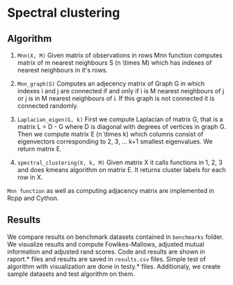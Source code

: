 # Spectral clustering

## Algorithm

1. `Mnn(X, M)` Given matrix of observations in rows Mnn function computes matrix of m nearest neighbours S (n \times M) which has indexes of nearest neighbours in it's rows.

2. `Mnn_graph(S)` Computes an adjecency matrix of Graph G in which indexes i and j are connected if and only if i is M nearest neighbours of j or j is in M nearest neighbours of i. If this graph is not connected it is connected randomly.

3. `Laplacian_eigen(G, k)` First we compute Laplacian of matrix G, that is a matrix L = D - G where D is diagonal with degrees of vertices in graph G. Then we compute matrix E (n \times k) which columns consist of eigenvectors corresponding to 2, 3, ... k+1 smallest eigenvalues. We return matrix E.

4. `spectral_clustering(X, k, M)` Given matrix X it calls functions in 1, 2, 3 and does kmeans algorithm on matrix E. It returns cluster labels for each row in X.

`Mnn function` as well as computing adjacency matrix are implemented in Rcpp and Cython.

## Results
We compare results on benchmark datasets contained in `benchmarks` folder. We visualize results and compute Fowlkes-Mallows, adjusted mutual information and adjusted rand scores. Code and results are shown in raport.\* files and results are saved in `results.csv` files. Simple test of algorithm with visualization are done in testy.\* files. Additionaly, we create sample datasets and test algorithm on them. 



